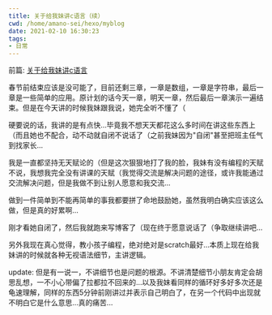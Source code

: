 ```yaml
---
title: 关于给我妹讲c语言（续）
cwd: /home/amano-sei/hexo/myblog
date: 2021-02-10 16:30:23
tags:
- 日常
---
```


前篇: [关于给我妹讲c语言](/2021/02/08/关于给我妹讲c语言/)

春节前结束应该是没可能了，目前还剩三章，一章是数组，一章是字符串，最后一章是一些简单的应用。原计划的话今天一章，明天一章，然后最后一章演示一遍结束。但是在今天讲的时候我妹跟我说，她完全听不懂了（

硬要说的话，我讲的是有点快...毕竟我不想天天都花这么多时间在讲这些东西上（而且她也不配合，动不动就自闭不说话了（之前我妹因为"自闭"甚至把班主任气到找家长...

我是一直都坚持无天赋论的（但是这次狠狠地打了我的脸，我妹有没有编程的天赋不说，我想我完全没有讲课的天赋（我觉得交流是解决问题的途径，或许我能通过交流解决问题，但是我做不到让别人愿意和我交流...

做到一件简单到不能再简单的事我都要拼了命地鼓励她，虽然我明白确实应该这么做，但是真的好累啊...

刚才看她自闭了，然后我就跑来写博客了（现在终于愿意说话了（争取继续讲吧...

另外我现在真心觉得，教小孩子编程，绝对绝对是scratch最好...本质上现在给我妹讲的时候就各种无视语法细节，主讲逻辑。

update: 但是有一说一，不讲细节也是问题的根源。不讲清楚细节小朋友肯定会胡思乱想，一不小心带偏了拉都拉不回来的...以及我妹看同样的循环好多好多次还是龟速理解，同样的东西5分钟前刚讲过并表示自己明白了，在另一个代码中出现就不明白它是什么意思...真的痛苦...

